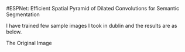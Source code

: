 #ESPNet: Efficient Spatial Pyramid of Dilated Convolutions for Semantic Segmentation

I have trained few sample images I took in dublin and the results are as below.

The Original Image

